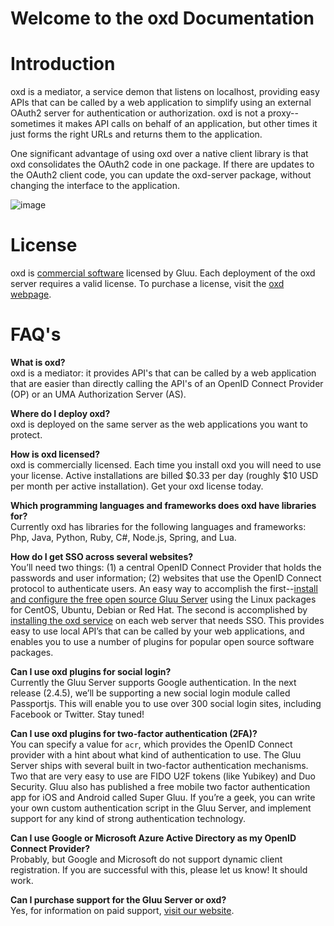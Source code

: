 # Welcome to the oxd Documentation

# Introduction

oxd is a mediator, a service demon that listens on localhost, providing easy APIs that can be called by a web application to simplify using an external OAuth2 server for authentication or authorization. oxd is not a proxy--sometimes it makes API calls on behalf of an application, but other times it just forms the right URLs and returns them to the application. 

One significant advantage of using oxd over a native client library is that oxd consolidates the OAuth2 code in one package. If there are updates to the OAuth2 client code, you can update the oxd-server package, without changing the interface to the application.

![image](https://raw.githubusercontent.com/GluuFederation/docs-oxd/master/sources/img/Overview.jpg)

# License

oxd is [commercial software](https://github.com/GluuFederation/oxd/blob/master/LICENSE) licensed by Gluu. Each deployment of the oxd server requires a valid license. To purchase a license, visit the [oxd webpage](https://oxd.gluu.org/).

# FAQ's
**What is oxd?**       
oxd is a mediator: it provides API's that can be called by a web application that are easier than directly calling the API's of an OpenID Connect Provider (OP) or an UMA Authorization Server (AS).

**Where do I deploy oxd?**    
oxd is deployed on the same server as the web applications you want to protect.

**How is oxd licensed?**        
oxd is commercially licensed. Each time you install oxd you will need to use your license. Active installations are billed $0.33 per day (roughly $10 USD per month per active installation). Get your oxd license today.  

**Which programming languages and frameworks does oxd have libraries for?**        
Currently oxd has libraries for the following languages and frameworks: Php, Java, Python, Ruby, C#, Node.js, Spring, and Lua.

**How do I get SSO across several websites?**                
You’ll need two things: (1) a central OpenID Connect Provider that holds the passwords and user information; (2) websites that use the OpenID Connect protocol to authenticate users. An easy way to accomplish the first--[install and configure the free open source Gluu Server](http://gluu.org/docs/deployment) using the Linux packages for CentOS, Ubuntu, Debian or Red Hat. The second is accomplished by [installing the oxd service](https://oxd.gluu.org/docs/oxdserver/install/) on each web server that needs SSO. This provides easy to use local API’s that can be called by your web applications, and enables you to use a number of plugins for popular open source software packages.

**Can I use oxd plugins for social login?**    
Currently the Gluu Server supports Google authentication. In the next release (2.4.5), we’ll be supporting a new social login module called Passportjs. This will enable you to use over 300 social login sites, including Facebook or Twitter. Stay tuned!

**Can I use oxd plugins for two-factor authentication (2FA)?**    
You can specify a value for `acr`, which provides the OpenID Connect provider with a hint about what kind of authentication to use. The Gluu Server ships with several built in two-factor authentication mechanisms. Two that are very easy to use are FIDO U2F tokens (like Yubikey) and Duo Security. Gluu also has published a free mobile two factor authentication app for iOS and Android called Super Gluu. If you’re a geek, you can write your own custom authentication script in the Gluu Server, and implement support for any kind of strong authentication technology.

**Can I use Google or Microsoft Azure Active Directory as my OpenID Connect Provider?**    
Probably, but Google and Microsoft do not support dynamic client registration. If you are successful with this, please let us know! It should work.

**Can I purchase support for the Gluu Server or oxd?**    
Yes, for information on paid support, [visit our website](http://gluu.org/pricing).

